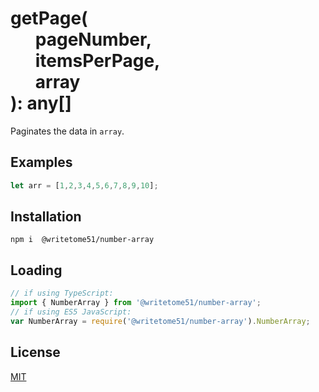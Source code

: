 # getPage(<br>&nbsp;&nbsp;&nbsp;&nbsp;&nbsp;&nbsp;pageNumber,<br>&nbsp;&nbsp;&nbsp;&nbsp;&nbsp;&nbsp;itemsPerPage,<br>&nbsp;&nbsp;&nbsp;&nbsp;&nbsp;&nbsp;array<br>): any[]

Paginates the data in `array`.

## Examples
```ts
let arr = [1,2,3,4,5,6,7,8,9,10];

```



## Installation
`npm i  @writetome51/number-array`

## Loading
```ts
// if using TypeScript:
import { NumberArray } from '@writetome51/number-array';
// if using ES5 JavaScript:
var NumberArray = require('@writetome51/number-array').NumberArray;
```


## License
[MIT](https://choosealicense.com/licenses/mit/)
